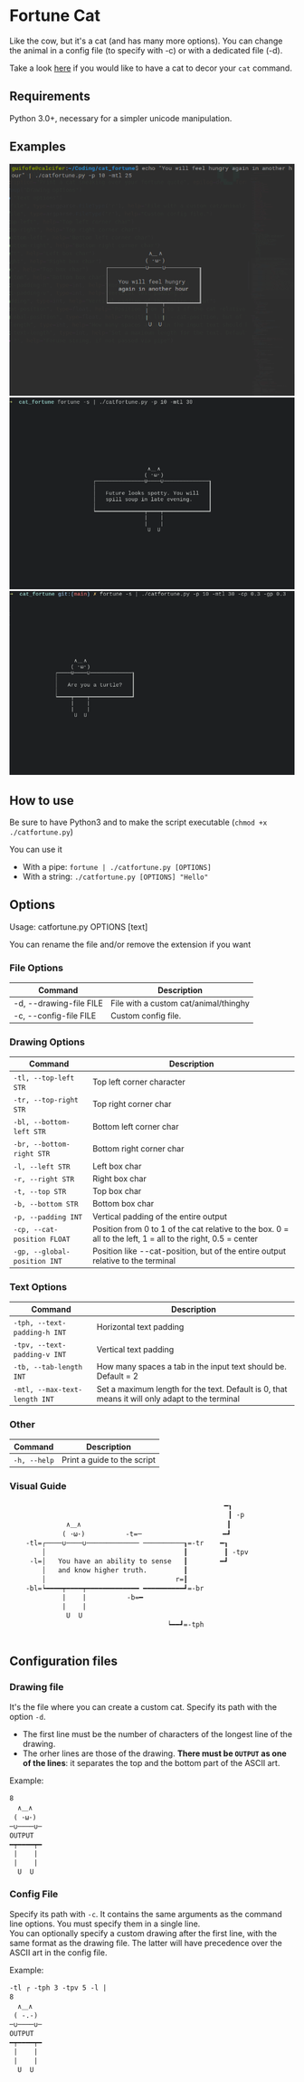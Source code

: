 # Fortune Cat

Like the cow, but it's a cat (and has many more options). You can change the animal in a config file (to specify with -c) or with a dedicated file (-d).  
  
Take a look [here](https://github.com/GuidoFe/bashCatWithKitten) if you would like to have a cat to decor your `cat` command.
## Requirements

Python 3.0+, necessary for a simpler unicode manipulation.

## Examples

![screen1](screen1.png)
![screen2](screen2.png)
![screen3](screen3.png)

## How to use

Be sure to have Python3 and to make the script executable (`chmod +x ./catfortune.py`)

You can use it
* With a pipe: `fortune | ./catfortune.py [OPTIONS]`
* With a string: `./catfortune.py [OPTIONS] "Hello"`

## Options

Usage: catfortune.py OPTIONS [text]

You can rename the file and/or remove the extension if you want

### File Options

| Command                 | Description                                  |
|-------------------------|----------------------------------------------|
| -d, --drawing-file FILE | File with a custom cat/animal/thinghy        |
| -c, --config-file FILE  | Custom config file.                          |

### Drawing Options

| Command                     | Description                                                                                                  |
|-----------------------------|--------------------------------------------------------------------------------------------------------------|
| `-tl, --top-left STR`       | Top left corner character                                                                                    |
| `-tr, --top-right STR`      | Top right corner char                                                                                        |
| `-bl, --bottom-left STR`    | Bottom left corner char                                                                                      |
| `-br, --bottom-right STR`   | Bottom right corner char                                                                                     |
| `-l, --left STR`            | Left box char                                                                                                |
| `-r, --right STR`           | Right box char                                                                                               |
| `-t, --top STR`             | Top box char                                                                                                 |
| `-b, --bottom STR`          | Bottom box char                                                                                              |
| `-p, --padding INT`         | Vertical padding of the entire output                                                                        |
| `-cp, --cat-position FLOAT` | Position from 0 to 1 of the cat relative to the box. 0 = all to the left, 1 = all to the right, 0.5 = center |  
| `-gp, --global-position INT`| Position like --cat-position, but of the entire output relative to the terminal   

### Text Options

| Command                       | Description                                                                                    |
|-------------------------------|------------------------------------------------------------------------------------------------|
| `-tph, --text-padding-h INT`  | Horizontal text padding                                                                        |
| `-tpv, --text-padding-v INT`  | Vertical text padding                                                                          |
| `-tb, --tab-length INT`       | How many spaces a tab in the input text should be. Default = 2                                 |
| `-mtl, --max-text-length INT` | Set a maximum length for the text. Default is 0, that means it will only adapt to the terminal |
                        
### Other

| Command           | Description                   |
|-------------------|-------------------------------|
| `-h, --help`      | Print a guide to the script   |

### Visual Guide

```
                                                     ━┒
                                                      ┃ -p
              ∧＿∧                                    ┃
             ( ･ω･)          -t=─                    ━┛
    -tl=┌────∪────∪───────────── ──────────┒=-tr    ━┒ 
        │                                  ┃         ┃ -tpv
     -l=│   You have an ability to sense   ┃        ━┛
        │   and know higher truth.         ┃
        │                                r=┃
    -bl=┕━━━━┯━━━━┯━━━━━━━━━━━━━ ━━━━━━━━━━┛=-br
             |    |          -b=━
             |    |
              U  U
                                       ┕━━┛=-tph
                                        
```

## Configuration files

### Drawing file

It's the file where you can create a custom cat. Specify its path with the option `-d`.  

- The first line must be the number of characters of the longest line of the drawing.
- The orher lines are those of the drawing. **There must be `OUTPUT` as one of the lines**: it separates the top and the bottom part of the ASCII art.

Example:

```
8
  ∧＿∧
 ( ･ω･)
─∪────∪─
OUTPUT
━┯━━━━┯━
 |    |
 |    |
  U  U
```

### Config File

Specify its path with `-c`. It contains the same arguments as the command line options. You must specify them in a single line.  
You can optionally specify a custom drawing after the first line, with the same format as the drawing file. The latter will have precedence over the ASCII art in the config file.

Example:
```
-tl ┌ -tph 3 -tpv 5 -l |
8
  ∧＿∧
 ( -.-)
─∪────∪─
OUTPUT
━┯━━━━┯━
 |    |
 |    |
  U  U
```
